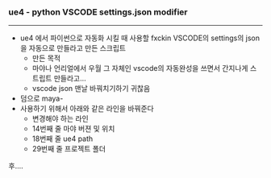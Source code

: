 ### ue4 - python VSCODE settings.json modifier
-----
* ue4 에서 파이썬으로 자동화 시킬 때 사용할 fxckin VSCODE의 settings의 json 을 자동으로 만들라고 만든 스크립트
  - 만든 목적
  - 마야나 언리얼에서 우월 그 자체인 vscode의 자동완성을 쓰면서 간지나게 스트립트 만들라고...
  - vscode json 맨날 바꿔치기하기 귀찮음
* 덤으로 maya-
* 사용하기 위해서 아래와 같은 라인을 바꿔준다
  - 변경해야 하는 라인
  - 14번째 줄 마야 버젼 및 위치
  - 18번째 줄 ue4 path
  - 29번째 줄 프로젝트 폴더

후....
